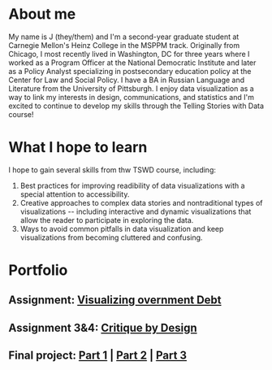 # About me
My name is J (they/them) and I'm a second-year graduate student at Carnegie Mellon's Heinz College in the MSPPM track. Originally from Chicago, I most recently lived in Washington, DC for three years where I worked as a Program Officer at the National Democratic Institute and later as a Policy Analyst specializing in postsecondary education policy at the Center for Law and Social Policy. I have a BA in Russian Language and Literature from the University of Pittsburgh. I enjoy data visualization as a way to link my interests in design, communications, and statistics and I'm excited to continue to develop my skills through the Telling Stories with Data course!

# What I hope to learn
I hope to gain several skills from thw TSWD course, including:

1. Best practices for improving readibility of data visualizations with a special attention to accessibility.
2. Creative approaches to complex data stories and nontraditional types of visualizations -- including interactive and dynamic visualizations that allow the reader to participate in exploring the data.
3. Ways to avoid common pitfalls in data visualization and keep visualizations from becoming cluttered and confusing.

# Portfolio

## Assignment: [Visualizing overnment Debt](visualizing-government-debt.md)


## Assignment 3&4: [Critique by Design](critique-by-design.md)


## Final project: [Part 1](final-project-part-one.md) | [Part 2](final-project-part-two.md) | [Part 3](final-project-part-three.md)

